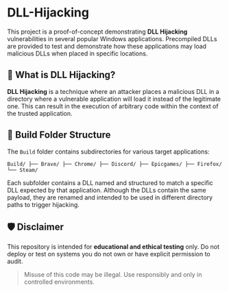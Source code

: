 # DLL-Hijacking

This project is a proof-of-concept demonstrating **DLL Hijacking** vulnerabilities in several popular Windows applications. Precompiled DLLs are provided to test and demonstrate how these applications may load malicious DLLs when placed in specific locations.

## 📌 What is DLL Hijacking?

**DLL Hijacking** is a technique where an attacker places a malicious DLL in a directory where a vulnerable application will load it instead of the legitimate one. This can result in the execution of arbitrary code within the context of the trusted application.

## 📁 Build Folder Structure

The `Build` folder contains subdirectories for various target applications:

``Build/
├── Brave/
├── Chrome/
├── Discord/
├── Epicgames/
├── Firefox/
└── Steam/``

Each subfolder contains a DLL named and structured to match a specific DLL expected by that application. Although the DLLs contain the same payload, they are renamed and intended to be used in different directory paths to trigger hijacking.

## 🛡 Disclaimer

This repository is intended for **educational and ethical testing** only. Do not deploy or test on systems you do not own or have explicit permission to audit.

> Misuse of this code may be illegal. Use responsibly and only in controlled environments.
